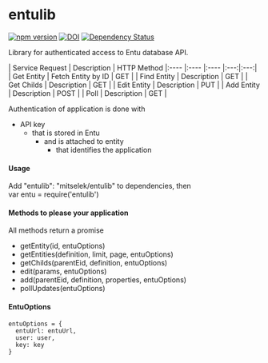 entulib
=======
[![npm version](https://badge.fury.io/js/entulib.svg)](https://badge.fury.io/js/entulib)
[![DOI](https://zenodo.org/badge/6763/mitselek/entulib.png)](http://dx.doi.org/10.5281/zenodo.12356)
[![Dependency Status](https://david-dm.org/mitselek/entulib.svg)](https://david-dm.org/mitselek/entulib)


Library for authenticated access to Entu database API.

| Service Request | Description | HTTP Method
|:---- |:---- |:---- |:---:|:---:|
| Get Entity | Fetch Entity by ID | GET |
| Find Entity | Description | GET |
| Get Childs | Description | GET |
| Edit Entity | Description | PUT |
| Add Entity | Description | POST |
| Poll | Description | GET |


Authentication of application is done with

  - API key
    - that is stored in Entu
      - and is attached to entity
        - that identifies the application


#### Usage
Add "entulib": "mitselek/entulib" to dependencies, then  
var entu = require('entulib')


#### Methods to please your application
All methods return a promise
- getEntity(id, entuOptions)
- getEntities(definition, limit, page, entuOptions)
- getChilds(parentEid, definition, entuOptions)
- edit(params, entuOptions)
- add(parentEid, definition, properties, entuOptions)
- pollUpdates(entuOptions)


#### EntuOptions

```
entuOptions = {
  entuUrl: entuUrl,
  user: user,
  key: key
}
```
